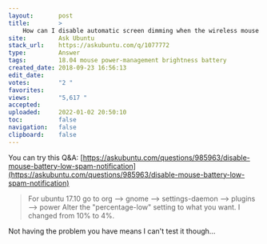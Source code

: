 ```yaml
---
layout:       post
title:        >
    How can I disable automatic screen dimming when the wireless mouse has low battery?
site:         Ask Ubuntu
stack_url:    https://askubuntu.com/q/1077772
type:         Answer
tags:         18.04 mouse power-management brightness battery
created_date: 2018-09-23 16:56:13
edit_date:    
votes:        "2 "
favorites:    
views:        "5,617 "
accepted:     
uploaded:     2022-01-02 20:50:10
toc:          false
navigation:   false
clipboard:    false
---
```


You can try this Q&A: [https://askubuntu.com/questions/985963/disable-mouse-battery-low-spam-notification](https://askubuntu.com/questions/985963/disable-mouse-battery-low-spam-notification)

> For ubuntu 17.10 go to org --> gnome --> settings-daemon --> plugins  
> --> power Alter the "percentage-low" setting to what you want. I changed from 10% to 4%.  

Not having the problem you have means I can't test it though...
